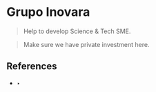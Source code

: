 # Grupo Inovara

> Help to develop Science & Tech SME.
> 

> Make sure we have private investment here.
> 

## References

- ‣